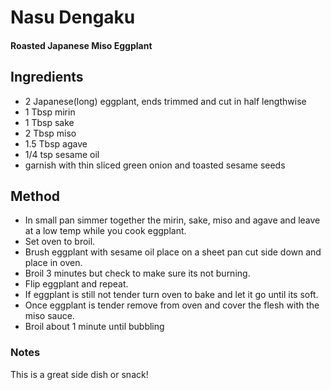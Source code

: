 # Nasu Dengaku

#### Roasted Japanese Miso Eggplant

## Ingredients

* 2 Japanese(long) eggplant, ends trimmed and cut in half lengthwise 
* 1 Tbsp mirin
* 1 Tbsp sake
* 2 Tbsp miso
* 1.5 Tbsp agave
* 1/4 tsp sesame oil
* garnish with thin sliced green onion and toasted sesame seeds

## Method

- In small pan simmer together the mirin, sake, miso and agave and leave at a low temp while you cook eggplant.
- Set oven to broil.
- Brush eggplant with sesame oil place on a sheet pan cut side down and place in oven.
- Broil 3 minutes but check to make sure its not burning.
- Flip eggplant and repeat. 
- If eggplant is still not tender turn oven to bake and let it go until its soft.
- Once eggplant is tender remove from oven and cover the flesh with the miso sauce.
- Broil about 1 minute until bubbling

### Notes

This is a great side dish or snack!
